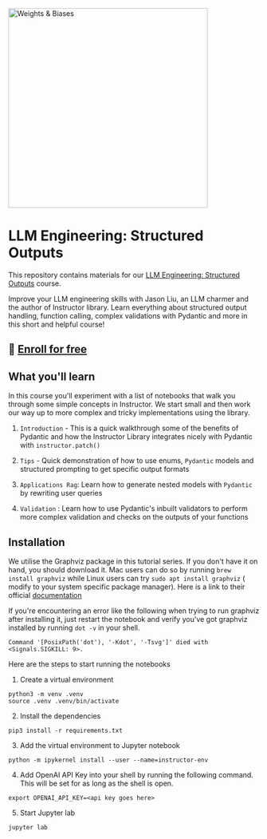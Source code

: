 <img src="https://i.imgur.com/gb6B4ig.png" width="400" alt="Weights & Biases" />

# LLM Engineering: Structured Outputs

This repository contains materials for our [LLM Engineering: Structured Outputs](https://www.wandb.courses/courses/steering-language-models) course. 

Improve your LLM engineering skills with Jason Liu, an LLM charmer and the author of Instructor library. Learn everything about structured output handling, function calling, complex validations with Pydantic and more in this short and helpful course!

## 🚀 [Enroll for free](https://www.wandb.courses/courses/steering-language-models)

## What you'll learn

In this course you'll experiment with a list of notebooks that walk you through some simple concepts in Instructor. We start small and then work our way up to more complex and tricky implementations using the library.

1. `Introduction` - This is a quick walkthrough some of the benefits of Pydantic and how the Instructor Library integrates nicely with Pydantic with `instructor.patch()`

2. `Tips` - Quick demonstration of how to use enums, `Pydantic` models and structured prompting to get specific output formats

3. `Applications Rag`: Learn how to generate nested models with `Pydantic` by rewriting user queries

4. `Validation` : Learn how to use Pydantic's inbuilt validators to perform more complex validation and checks on the outputs of your functions

## Installation

We utilise the Graphviz package in this tutorial series. If you don't have it on hand, you should download it. Mac users can do so by running `brew install graphviz` while Linux users can try `sudo apt install graphviz` ( modify to your system specific package manager). Here is a link to their official [documentation](https://graphviz.org/download/)

If you're encountering an error like the following when trying to run graphviz after installing it, just restart the notebook and verify you've got graphviz installed by running `dot -v` in your shell.

```
Command '[PosixPath('dot'), '-Kdot', '-Tsvg']' died with <Signals.SIGKILL: 9>.
```

Here are the steps to start running the notebooks

1. Create a virtual environment

```
python3 -m venv .venv
source .venv .venv/bin/activate
```

2. Install the dependencies

```
pip3 install -r requirements.txt
```

3. Add the virtual environment to Jupyter notebook

```
python -m ipykernel install --user --name=instructor-env
```

4. Add OpenAI API Key into your shell by running the following command. This will be set for as long as the shell is open.

```
export OPENAI_API_KEY=<api key goes here>
```

5. Start Jupyter lab

```
jupyter lab
```
